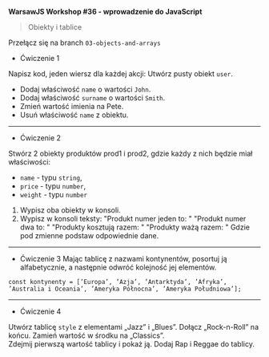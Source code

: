**WarsawJS Workshop #36 - wprowadzenie do JavaScript**
> Obiekty i tablice

Przełącz się na branch `03-objects-and-arrays`

- Ćwiczenie 1
  
Napisz kod, jeden wiersz dla każdej akcji: 
Utwórz pusty obiekt `user`. 
- Dodaj właściwość `name` o wartości `John`. 
- Dodaj właściwość `surname` o wartości `Smith`. 
- Zmień wartość imienia na Pete. 
- Usuń właściwość `name` z obiektu.

--- 

- Ćwiczenie 2

Stwórz 2 obiekty produktów prod1 i prod2, gdzie każdy z nich będzie miał właściwości:

- `name` - typu `string`,
- `price` - typu `number`,
- `weight` - typu `number`

1) Wypisz oba obiekty w konsoli.
2) Wypisz w konsoli teksty:
"Produkt numer jeden to: "
"Produkt numer dwa to: "
"Produkty kosztują razem: "
"Produkty ważą razem: "
Gdzie pod zmienne podstaw odpowiednie dane.

---

- Ćwiczenie 3
Mając tablicę z nazwami kontynentów, posortuj ją alfabetycznie, a następnie odwróć kolejność jej elementów.

 `const kontynenty = [’Europa’, ’Azja’, ’Antarktyda’, ’Afryka’, ’Australia i Oceania’, ’Ameryka Północna’, ’Ameryka Południowa’];`
 
 ---

- Ćwiczenie 4
  
Utwórz tablicę `style` z elementami „Jazz” i „Blues”. 
Dołącz „Rock-n-Roll” na końcu. 
Zamień wartość w środku na „Classics”.  
Zdejmij pierwszą wartość tablicy i pokaż ją. 
Dodaj Rap i Reggae do tablicy.
